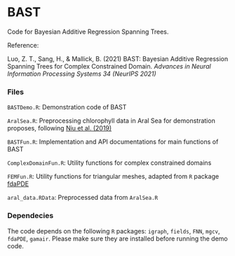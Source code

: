# BAST
Code for Bayesian Additive Regression Spanning Trees.

Reference:

Luo, Z. T., Sang, H., & Mallick, B. (2021) BAST: Bayesian Additive Regression Spanning Trees for Complex Constrained Domain. *Advances in Neural Information Processing Systems 34 (NeurIPS 2021)*

### Files

`BASTDemo.R`: Demonstration code of BAST

`AralSea.R`: Preprocessing chlorophyll data in Aral Sea for demonstration proposes, following [Niu et al. (2019)](https://github.com/mu2013/Intrinsic-GP-on-complex-constrained-domain)

`BASTFun.R`: Implementation and API documentations for main functions of BAST

`ComplexDomainFun.R`: Utility functions for complex constrained domains

`FEMFun.R`: Utility functions for triangular meshes, adapted from `R` package [fdaPDE](https://cran.r-project.org/web/packages/fdaPDE/index.html)

`aral_data.RData`: Preprocessed data from `AralSea.R`

### Dependecies

The code depends on the following `R` packages: `igraph`, `fields`, `FNN`, `mgcv`, `fdaPDE`, `gamair`.
Please make sure they are installed before running the demo code.

